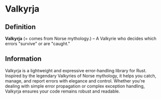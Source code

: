# Valkyrja

## Definition
**Valkyrja** (= comes from Norse mythology.) – A Valkyrie who decides which errors "survive" or are "caught."

## Information
Valkyrja is a lightweight and expressive error-handling library for Rust. Inspired by the legendary Valkyries of Norse mythology, it helps you catch, manage, and report errors with elegance and control. Whether you're dealing with simple error propagation or complex exception handling, Valkyrja ensures your code remains robust and readable.

